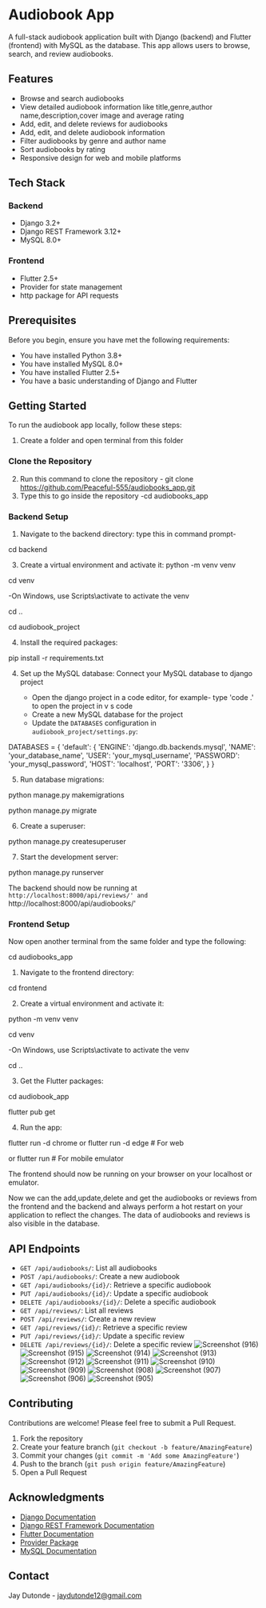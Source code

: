 # Audiobook App

A full-stack audiobook application built with Django (backend) and Flutter (frontend) with MySQL as the database. This app allows users to browse, search, and review audiobooks.

## Features

- Browse and search audiobooks
- View detailed audiobook information like title,genre,author name,description,cover image and average rating 
- Add, edit, and delete reviews for audiobooks
- Add, edit, and delete audiobook information
- Filter audiobooks by genre and author name
- Sort audiobooks by rating
- Responsive design for web and mobile platforms

## Tech Stack

### Backend
- Django 3.2+
- Django REST Framework 3.12+
- MySQL 8.0+

### Frontend
- Flutter 2.5+
- Provider for state management
- http package for API requests

## Prerequisites

Before you begin, ensure you have met the following requirements:

- You have installed Python 3.8+
- You have installed MySQL 8.0+
- You have installed Flutter 2.5+
- You have a basic understanding of Django and Flutter

## Getting Started

To run the audiobook app locally, follow these steps:
1. Create a folder and open terminal from this folder

### Clone the Repository
2. Run this command to clone the repository - git clone https://github.com/Peaceful-555/audiobooks_app.git
3. Type this to go inside the repository -cd audiobooks_app


### Backend Setup

1. Navigate to the backend directory:
type this in command prompt-

cd backend


3. Create a virtual environment and activate it:
python -m venv venv

cd venv

-On Windows, use Scripts\activate to activate the venv

cd ..

cd audiobook_project

4. Install the required packages:

pip install -r requirements.txt


4. Set up the MySQL database: Connect your MySQL database to django project

   - Open the django project in a code editor, for example- type 'code .' to open the project in v s code
   - Create a new MySQL database for the project
   - Update the `DATABASES` configuration in `audiobook_project/settings.py`:
   
DATABASES = {
'default': {
'ENGINE': 'django.db.backends.mysql',
'NAME': 'your_database_name',
'USER': 'your_mysql_username',
'PASSWORD': 'your_mysql_password',
'HOST': 'localhost',
'PORT': '3306',
}
}


5. Run database migrations:

python manage.py makemigrations

python manage.py migrate


6. Create a superuser:

python manage.py createsuperuser


7. Start the development server:

python manage.py runserver

The backend should now be running at `http://localhost:8000/api/reviews/' and `http://localhost:8000/api/audiobooks/'

### Frontend Setup
Now open another terminal from the same folder and type the following:

cd audiobooks_app

1. Navigate to the frontend directory:

cd frontend

2. Create a virtual environment and activate it:
   
python -m venv venv

cd venv

-On Windows, use Scripts\activate to activate the venv

cd ..

3. Get the Flutter packages:

cd audiobook_app

flutter pub get


4. Run the app:

flutter run -d chrome or flutter run -d edge  # For web

or
flutter run  # For mobile emulator

The frontend should now be running on your browser on your localhost or emulator.

Now we can the add,update,delete and get the audiobooks or reviews from the frontend and the backend and always perform a hot restart on your application to reflect the changes. The data of audiobooks and reviews is also visible in the database. 

## API Endpoints

- `GET /api/audiobooks/`: List all audiobooks
- `POST /api/audiobooks/`: Create a new audiobook
- `GET /api/audiobooks/{id}/`: Retrieve a specific audiobook
- `PUT /api/audiobooks/{id}/`: Update a specific audiobook
- `DELETE /api/audiobooks/{id}/`: Delete a specific audiobook
- `GET /api/reviews/`: List all reviews
- `POST /api/reviews/`: Create a new review
- `GET /api/reviews/{id}/`: Retrieve a specific review
- `PUT /api/reviews/{id}/`: Update a specific review
- `DELETE /api/reviews/{id}/`: Delete a specific review
![Screenshot (916)](https://github.com/user-attachments/assets/a6a2b714-3879-4352-b882-fe3936ddbd59)
![Screenshot (915)](https://github.com/user-attachments/assets/ead7154a-9f00-4d66-9569-bdd2da24052d)
![Screenshot (914)](https://github.com/user-attachments/assets/78e1cca4-356f-4067-83af-387b75c1e575)
![Screenshot (913)](https://github.com/user-attachments/assets/b5eed4c3-92af-4dec-a9fd-20482d84e540)
![Screenshot (912)](https://github.com/user-attachments/assets/df2b9942-2805-4c1a-b48e-cf88a630766a)
![Screenshot (911)](https://github.com/user-attachments/assets/982de1ba-f805-4edc-a3c4-974abda6fec5)
![Screenshot (910)](https://github.com/user-attachments/assets/c160460d-05f9-41cf-b6bf-bb3884ca8d3a)
![Screenshot (909)](https://github.com/user-attachments/assets/c02f85af-7e7a-4b6d-818f-4edda9f06e65)
![Screenshot (908)](https://github.com/user-attachments/assets/3b331be9-f32c-406a-b1f6-86d00f191827)
![Screenshot (907)](https://github.com/user-attachments/assets/43adc54d-f2a1-4115-90da-1614a84513ec)
![Screenshot (906)](https://github.com/user-attachments/assets/c1339d6d-46cb-407f-91a2-1093c9950ec5)
![Screenshot (905)](https://github.com/user-attachments/assets/135c1b9f-f32e-450f-89aa-e7ed435988cc)

## Contributing

Contributions are welcome! Please feel free to submit a Pull Request.

1. Fork the repository
2. Create your feature branch (`git checkout -b feature/AmazingFeature`)
3. Commit your changes (`git commit -m 'Add some AmazingFeature'`)
4. Push to the branch (`git push origin feature/AmazingFeature`)
5. Open a Pull Request


## Acknowledgments

- [Django Documentation](https://docs.djangoproject.com/)
- [Django REST Framework Documentation](https://www.django-rest-framework.org/)
- [Flutter Documentation](https://flutter.dev/docs)
- [Provider Package](https://pub.dev/packages/provider)
- [MySQL Documentation](https://dev.mysql.com/doc/)

## Contact

Jay Dutonde - jaydutonde12@gmail.com
